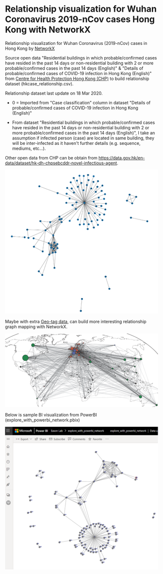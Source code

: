 # Relationship visualization for Wuhan Coronavirus 2019-nCov cases Hong Kong with NetworkX
Relationship visualization for Wuhan Coronavirus (2019-nCov) cases in Hong Kong by [NetworkX](https://networkx.github.io/)

Source open data "Residential buildings in which probable/confirmed cases have resided in the past 14 days or non-residential building with 2 or more probable/confirmed cases in the past 14 days (English)" & "Details of probable/confirmed cases of COVID-19 infection in Hong Kong (English)" from [Centre for Health Protection Hong Kong (CHP)](https://www.chp.gov.hk/en/index.html) to build relationship dataset (hkcase_relationship.csv).

Relationship dataset last update on 18 Mar 2020.

* 0 = Imported from "Case classification" column in dataset "Details of probable/confirmed cases of COVID-19 infection in Hong Kong (English)"

* From dataset "Residential buildings in which probable/confirmed cases have resided in the past 14 days or non-residential building with 2 or more probable/confirmed cases in the past 14 days (English)", I take an assumption if infected person (case) are located in same building, they will be inter-infected as it haven't further details (e.g. sequence, mediums, etc...).

Other open data from CHP can be obtain from https://data.gov.hk/en-data/dataset/hk-dh-chpsebcddr-novel-infectious-agent.

![alt text](https://github.com/easonlai/Visualization_for_Wuhan-Coronavirus_2019-nCov_cases_HK_NetworkX/blob/master/network1.PNG)


Maybe with extra [Geo-tag data](https://github.com/easonlai/Visualization_for_Wuhan-Coronavirus_2019-nCov_cases_HK), can build more interesting relationship graph mapping with NetworkX.

![alt text](https://github.com/easonlai/Visualization_for_Wuhan-Coronavirus_2019-nCov_cases_HK_NetworkX/blob/master/network2.PNG)


Below is sample BI visualization from PowerBI (explore_with_powerbi_network.pbix)

![alt text](https://github.com/easonlai/Visualization_for_Wuhan-Coronavirus_2019-nCov_cases_HK_NetworkX/blob/master/network2_pbi.PNG)
